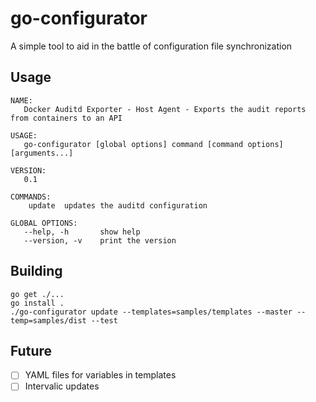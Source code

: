# go-configurator

A simple tool to aid in the battle of configuration file synchronization

## Usage

```
NAME:
   Docker Auditd Exporter - Host Agent - Exports the audit reports from containers to an API

USAGE:
   go-configurator [global options] command [command options] [arguments...]
   
VERSION:
   0.1
   
COMMANDS:
    update	updates the auditd configuration

GLOBAL OPTIONS:
   --help, -h		show help
   --version, -v	print the version
```

## Building

```
go get ./...
go install .
./go-configurator update --templates=samples/templates --master --temp=samples/dist --test 
```

## Future 

- [ ] YAML files for variables in templates
- [ ] Intervalic updates
